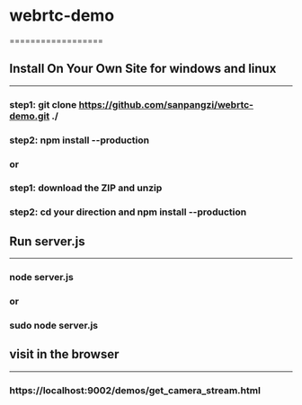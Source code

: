 # webrtc-demo
==================
## Install On Your Own Site for windows and linux
-----------------
### step1: git clone https://github.com/sanpangzi/webrtc-demo.git ./ 
### step2: npm install --production
### or
### step1: download the ZIP and unzip
### step2: cd your direction and npm install --production

## Run server.js
-------------------
### node server.js
### or
### sudo node server.js


## visit  in the browser
-------------------
### https://localhost:9002/demos/get_camera_stream.html
